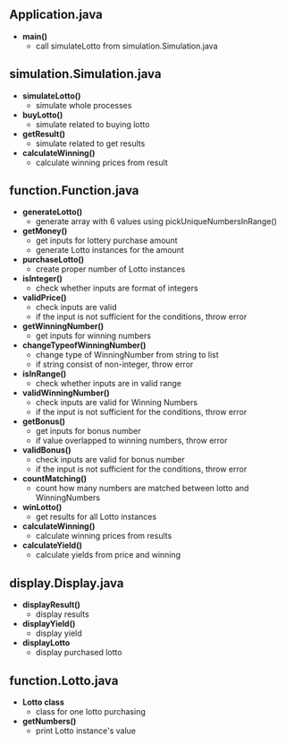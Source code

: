 ## Application.java

* **main()**
    * call simulateLotto from simulation.Simulation.java

## simulation.Simulation.java

* **simulateLotto()**
    * simulate whole processes
* **buyLotto()**
    * simulate related to buying lotto
* **getResult()**
    * simulate related to get results
* **calculateWinning()**
    * calculate winning prices from result

## function.Function.java

* **generateLotto()**
    * generate array with 6 values using pickUniqueNumbersInRange()
* **getMoney()**
    * get inputs for lottery purchase amount
    * generate Lotto instances for the amount
* **purchaseLotto()**
    * create proper number of Lotto instances
* **isInteger()**
    * check whether inputs are format of integers
* **validPrice()**
    * check inputs are valid
    * if the input is not sufficient for the conditions, throw error
* **getWinningNumber()**
    * get inputs for winning numbers
* **changeTypeofWinningNumber()**
    * change type of WinningNumber from string to list
    * if string consist of non-integer, throw error
* **isInRange()**
    * check whether inputs are in valid range
* **validWinningNumber()**
    * check inputs are valid for Winning Numbers
    * if the input is not sufficient for the conditions, throw error
* **getBonus()**
    * get inputs for bonus number
    * if value overlapped to winning numbers, throw error
* **validBonus()**
    * check inputs are valid for bonus number
    * if the input is not sufficient for the conditions, throw error
* **countMatching()**
    * count how many numbers are matched between lotto and WinningNumbers
* **winLotto()**
    * get results for all Lotto instances
* **calculateWinning()**
    * calculate winning prices from results
* **calculateYield()**
    * calculate yields from price and winning

## display.Display.java

* **displayResult()**
    * display results
* **displayYield()**
    * display yield
* **displayLotto**
    * display purchased lotto

## function.Lotto.java

* **Lotto class**
    * class for one lotto purchasing
* **getNumbers()**
    * print Lotto instance's value